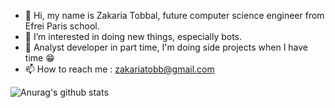 - 👋 Hi, my name is Zakaria Tobbal, future computer science engineer from Efrei Paris school.
- 👀 I’m interested in doing new things, especially bots.
- 🌱 Analyst developer in part time, I'm doing side projects when I have time 😁
- 📫 How to reach me : zakariatobb@gmail.com


![Anurag's github stats](https://github-readme-stats.vercel.app/api?username=Zakichanu&&show_icons=true&title_color=ffffff&icon_color=bb2acf&text_color=daf7dc&bg_color=151515)
